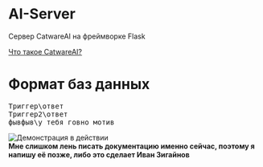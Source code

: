 # AI-Server
Сервер CatwareAI на фреймворке Flask

[Что такое CatwareAI?](https://vk.com/@catpy-kak-obschatsya-kak-kotopai)

# Формат баз данных
<pre>Триггер\ответ
Триггер2\ответ
фывфыв\у тебя говно мотив</pre>
![Демонстрация в действии](https://sun9-41.userapi.com/impg/rNnQBOqnfx91xf3xJhR7n3strvghDGXrnnkaQw/JSpJA03tLiU.jpg?size=956x610&quality=96&sign=005a75f79ca9b9a270c33436965b08de&type=album)  
**Мне слишком лень писать документацию именно сейчас, поэтому я напишу её позже, либо это сделает Иван Зигайнов**
